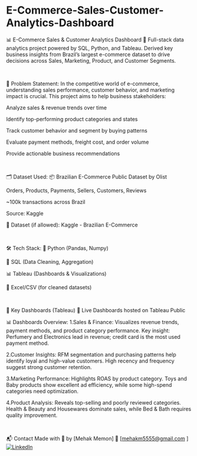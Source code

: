 # E-Commerce-Sales-Customer-Analytics-Dashboard

📊 E-Commerce Sales & Customer Analytics Dashboard
🚀 Full-stack data analytics project powered by SQL, Python, and Tableau. Derived key business insights from Brazil’s largest e-commerce dataset to drive decisions across Sales, Marketing, Product, and Customer Segments.

 

🧠 Problem Statement:
In the competitive world of e-commerce, understanding sales performance, customer behavior, and marketing impact is crucial. This project aims to help business stakeholders:

Analyze sales & revenue trends over time

Identify top-performing product categories and states

Track customer behavior and segment by buying patterns

Evaluate payment methods, freight cost, and order volume

Provide actionable business recommendations

 

🗂️ Dataset Used:
📦 Brazilian E-Commerce Public Dataset by Olist

Orders, Products, Payments, Sellers, Customers, Reviews

~100k transactions across Brazil

Source: Kaggle

🔗 Dataset (if allowed): Kaggle - Brazilian E-Commerce

 

🛠 Tech Stack:
🐍 Python (Pandas, Numpy)

🧮 SQL (Data Cleaning, Aggregation)

📊 Tableau (Dashboards & Visualizations)

📁 Excel/CSV (for cleaned datasets)

 

📌 Key Dashboards (Tableau)
🔗 Live Dashboards hosted on Tableau Public

📊 Dashboards Overview:
1.Sales & Finance:
Visualizes revenue trends, payment methods, and product category performance. Key insight: Perfumery and Electronics lead in revenue; credit card is the most used payment method.

2.Customer Insights:
RFM segmentation and purchasing patterns help identify loyal and high-value customers. High recency and frequency suggest strong customer retention.

3.Marketing Performance:
Highlights ROAS by product category. Toys and Baby products show excellent ad efficiency, while some high-spend categories need optimization.

4.Product Analysis:
Reveals top-selling and poorly reviewed categories. Health & Beauty and Housewares dominate sales, while Bed & Bath requires quality improvement.

 

📬 Contact
Made with 💙 by [Mehak Memon]
📧 [mehakm5555@gmail.com ]
[![LinkedIn](https://img.shields.io/badge/LinkedIn-Mehak%20Memon-blue?style=flat&logo=linkedin)](https://www.linkedin.com/in/mehak-memon/)

